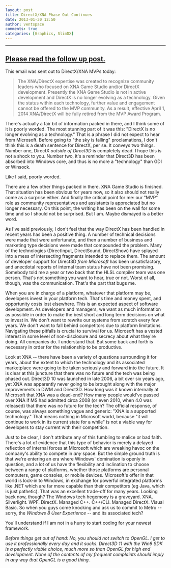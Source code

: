 ```yaml
---
layout: post
title: DirectX/XNA Phase Out Continues
date: 2013-01-30 12:50
author: ventspace
comments: true
categories: [Graphics, SlimDX]
---
```


---
<b><a href="http://t.co/ILyyzXQK">Please read the follow up post.</a></b>
---

This email was sent out to DirectX/XNA MVPs today:
<blockquote>The XNA/DirectX expertise was created to recognize community leaders who focused on XNA Game Studio and/or DirectX development. Presently the XNA Game Studio is not in active development and DirectX is no longer evolving as a technology. Given the status within each technology, further value and engagement cannot be offered to the MVP community. As a result, effective April 1, 2014 XNA/DirectX will be fully retired from the MVP Award Program.</blockquote>
There's actually a fair bit of information packed in there, and I think some of it is poorly worded. The most stunning part of it was this: "DirectX is no longer evolving as a technology." That is a phrase I did not expect to hear from Microsoft. Before going to "the sky is falling" proclamations, I don't think this is a death sentence for DirectX, per se. It conveys two things. Number one, DirectX <i>outside of Direct3D</i> is completely dead. I hope this is not a shock to you. Number two, it's a reminder that Direct3D has been absorbed into Windows core, and thus is no more a "technology" than GDI or Winsock.

Like I said, poorly worded.

There are a few other things packed in there. XNA Game Studio is finished. That situation has been obvious for years now, so it also should not really come as a surprise either. And finally the critical point for me: our "MVP" role as community representatives and assistants is appreciated but no longer necessary. On this point, the writing has been on the wall for some time and so I should not be surprised. But I am. Maybe dismayed is a better word.

As I've said previously, I don't feel that the way DirectX has been handled in recent years has been a positive thing. A number of technical decisions were made that were unfortunate, and then a number of business and marketing type decisions were made that compounded the problem. Many of the technologies (DirectInput, DirectSound, DirectShow) have splayed into a mess of intersecting fragments intended to replace them. The amount of developer support for Direct3D <i>from Microsoft</i> has been unsatisfactory, and anecdotal reports of internal team status have not been promising. Somebody told me a year or two back that the HLSL compiler team was one person. That's not something you want to hear, true or not. Worst of all, though, was the communication. That's the part that bugs me.

When you are in charge of a platform, whatever that platform may be, developers invest in your platform tech. That's time and money spent, and opportunity costs lost elsewhere. This is an expected aspect of software development. As developers and managers, we want as much information as possible in order to make the best short and long term decisions on what to invest in. We don't want to rewrite our systems from scratch every few years. We don't want to fall behind competitors due to platform limitations. Navigating these pitfalls is crucial to survival for us. Microsoft has a vested interest in some level of non-disclosure and secrecy about what they're doing. All companies do. I understand that. But some back and forth is necessary in order for the relationship to be productive.

Look at XNA -- there have been a variety of questions surrounding it for years, about the extent to which the technology and its associated marketplace were going to be taken seriously and forward into the future. It is clear at this juncture that there was no future and the tech was being phased out. Direct3D 10 was launched in late 2006, a bit over six years ago, yet XNA was apparently never going to be brought along with the major improvements in DWM and Direct3D. How long was it known internally at Microsoft that XNA was a dead-end? How many people would've passed over XNA if MS had admitted circa 2008 (or even 2010, when 4.0 was released) that there was no future for the tech? The official response, of course, was always something vague and generic: "XNA is a supported technology." That means nothing in Microsoft world, because "it will continue to work in its current state for a while" is not a viable way for developers to stay current with their competition.

Just to be clear, I don't attribute any of this fumbling to malice or bad faith. There's a lot of evidence that this type of behavior is merely a delayed reflection of internal forces at Microsoft which are wreaking havoc on the company's ability to compete in <i>any</i> space. But the simple ground truth is that we're entering an era where Windows' domination is openly in question, and a lot of us have the flexibility and inclination to choose between a range of platforms, whether those platforms are personal computers, game consoles, or mobile devices. Microsoft's offer in that world is lock-in to Windows, in exchange for powerful integrated platforms like .NET which are far more capable than their competitors (eg Java, which is just pathetic). That was an excellent trade-off for many years. Looking back now, though? The Windows tech hegemony is a graveyard. XNA. Silverlight. WPF. DirectX. Managed C++. C++/CLI. Managed DirectX. Visual Basic. So when you guys come knocking and ask us to commit to Metro -- sorry, the <i>Windows 8 User Experience</i> -- and its associated tech?

You'll understand if I am not in a hurry to start coding for your newest framework.

<i>Before things get out of hand: No, you should not switch to OpenGL. I get to use it professionally every day and it sucks. Direct3D 11 with the Win8 SDK is a perfectly viable choice, much more so than OpenGL for high end development. None of the contents of my frequent complaints should imply in any way that OpenGL is a good thing.</i>
